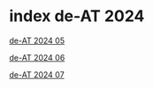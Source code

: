 # index de-AT 2024

<a href="./05">de-AT 2024 05</a>

<a href="./06">de-AT 2024 06</a>

<a href="./07">de-AT 2024 07</a>
